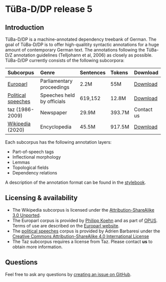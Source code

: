 # TüBa-D/DP release 5

## Introduction

TüBa-D/DP is a machine-annotated dependency treebank of German. The
goal of TüBa-D/DP is to offer high-qualitity syntactic annotations for
a huge amount of contemporary German text. The annotations following
the TüBa-D/Z annotation guidelines (Telljohann et al, 2006) as closely
as possible. TüBa-D/DP currently consists of the following subcorpora:

| **Subcorpus**                                                       | **Genre**                  | **Sentences** | **Tokens** | **Download**                                                                                   |
|:--------------------------------------------------------------------|:---------------------------|---------------|:-----------|------------------------------------------------------------------------------------------------|
| [Europarl](http://opus.nlpl.eu/Europarl.php)                        | Parliamentary proceedings  | 2.2M          | 55M        | [Download](http://www.sfs.uni-tuebingen.de/a3-public-data/tueba-ddp/r5/europarl.tar)           |
| [Political speeches](https://adrien.barbaresi.eu/corpora/speeches/) | Speeches held by officials | 619,152       | 12.8M      | [Download](http://www.sfs.uni-tuebingen.de/a3-public-data/tueba-ddp/r5/political-speeches.tar) |
| taz (1986-2009)                                                     | Newspaper                  | 29.9M         | 393.7M     | Contact us                                                                                     |
| [Wikipedia](https://de.wikipedia.org/) (2020)                       | Encyclopedia               | 45.5M         | 917.5M     | [Download](http://www.sfs.uni-tuebingen.de/a3-public-data/tueba-ddp/r5/dewiki-20200501.tar)    |

Each subcorpus has the following annotation layers:

* Part-of-speech tags
* Inflectional morphology
* Lemmas
* Topological fields
* Dependency relations

A description of the annotation format can be found in the
[stylebook](stylebook/stylebook-r4.pdf).

## Licensing & availability

* The Wikipedia subcorpus is licensed under the
  [Attribution-ShareAlike 3.0
  Unported](https://creativecommons.org/licenses/by-sa/3.0/legalcode).
* The Europarl corpus is provided by [Philipp
  Koehn](http://www.statmt.org/europarl/) and as part of
  [OPUS](http://opus.nlpl.eu/Europarl.php). Terms of use are described
  on the [Europarl website](http://www.statmt.org/europarl/).
* The [political
  speeches](https://adrien.barbaresi.eu/corpora/speeches/) corpus is
  provided by Adrien Barbaresi under the [Creative Commons
  Attribution-ShareAlike 4.0 International
  License](https://creativecommons.org/licenses/by-sa/4.0/)
* The Taz subcorpus requires a license from Taz. Please contact **us**
  to obtain more information.

## Questions

Feel free to ask any questions by [creating an issue on
GitHub](https://github.com/sfb833-a3/tueba-ddp/issues).
